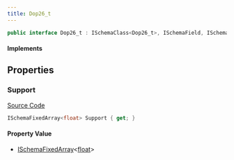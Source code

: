```yaml
---
title: Dop26_t
---
```


```csharp
public interface Dop26_t : ISchemaClass<Dop26_t>, ISchemaField, ISchemaClass, INativeHandle
```

#### Implements

## Properties

### Support

[Source Code](https://github.com/swiftly-solution/swiftlys2/blob/main/managed/src/SwiftlyS2.Generated/Schemas/Interfaces/Dop26_t.cs#L17)

```csharp
ISchemaFixedArray<float> Support { get; }
```

#### Property Value

- [ISchemaFixedArray](/docs/api/shared/schemas/ischemafixedarray-1)<[float](https://learn.microsoft.com/dotnet/api/system.single)>

